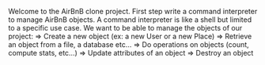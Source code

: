 Welcome to the AirBnB clone project.
First step write a command interpreter to manage AirBnB objects.
A command interpreter is like a shell but limited to a specific use case. We want to be able to manage the objects of our project:
=> Create a new object (ex: a new User or a new Place)
=> Retrieve an object from a file, a database etc…
=> Do operations on objects (count, compute stats, etc…)
=> Update attributes of an object
=> Destroy an object
